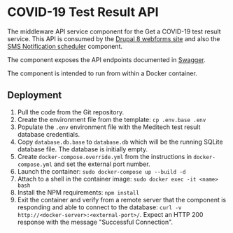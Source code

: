 # COVID-19 Test Result API

The middleware API service component for the Get a COVID-19 test result service.
This API is consumed by the
[Drupal 8 webforms site](http://eserv-prd-scm01.ynet.gov.yk.ca/services/service-yukon-ca--webform)
and also the
[SMS Notification scheduler](http://eserv-prd-scm01.ynet.gov.yk.ca/adhoc-services/notification-scheduler)
component.

The component exposes the API endpoints documented in
[Swagger](https://app.swaggerhub.com/apis/GOY/get-a-covid-19-test-result).

The component is intended to run from within a Docker container.

## Deployment

1. Pull the code from the Git repository.
2. Create the environment file from the template: `cp .env.base .env`
3. Populate the `.env` environment file with the Meditech test result database
   credentials.
4. Copy `database.db.base` to `database.db` which will be the running SQLite database
   file. The database is initially empty.
5. Create `docker-compose.override.yml` from the instructions in `docker-compose.yml`
   and set the external port number.
6. Launch the container: `sudo docker-compose up --build -d`
7. Attach to a shell in the container image: `sudo docker exec -it <name> bash`
8. Install the NPM requirements: `npm install`
9. Exit the container and verify from a remote server that the component is responding
   and able to connect to the database:
   `curl -v http://<docker-server>:<external-port>/`. Expect an HTTP 200 response with
   the message "Successful Connection".
